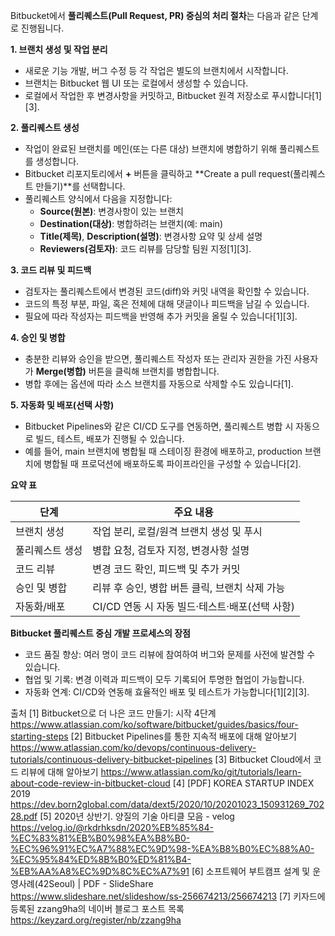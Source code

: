 Bitbucket에서 **풀리퀘스트(Pull Request, PR) 중심의 처리 절차**는 다음과 같은 단계로 진행됩니다.

**1. 브랜치 생성 및 작업 분리**

- 새로운 기능 개발, 버그 수정 등 각 작업은 별도의 브랜치에서 시작합니다.
- 브랜치는 Bitbucket 웹 UI 또는 로컬에서 생성할 수 있습니다.
- 로컬에서 작업한 후 변경사항을 커밋하고, Bitbucket 원격 저장소로 푸시합니다[1][3].

**2. 풀리퀘스트 생성**

- 작업이 완료된 브랜치를 메인(또는 다른 대상) 브랜치에 병합하기 위해 풀리퀘스트를 생성합니다.
- Bitbucket 리포지토리에서 **+** 버튼을 클릭하고 **Create a pull request(풀리퀘스트 만들기)**를 선택합니다.
- 풀리퀘스트 양식에서 다음을 지정합니다:
  - **Source(원본)**: 변경사항이 있는 브랜치
  - **Destination(대상)**: 병합하려는 브랜치(예: main)
  - **Title(제목)**, **Description(설명)**: 변경사항 요약 및 상세 설명
  - **Reviewers(검토자)**: 코드 리뷰를 담당할 팀원 지정[1][3].

**3. 코드 리뷰 및 피드백**

- 검토자는 풀리퀘스트에서 변경된 코드(diff)와 커밋 내역을 확인할 수 있습니다.
- 코드의 특정 부분, 파일, 혹은 전체에 대해 댓글이나 피드백을 남길 수 있습니다.
- 필요에 따라 작성자는 피드백을 반영해 추가 커밋을 올릴 수 있습니다[1][3].

**4. 승인 및 병합**

- 충분한 리뷰와 승인을 받으면, 풀리퀘스트 작성자 또는 관리자 권한을 가진 사용자가 **Merge(병합)** 버튼을 클릭해 브랜치를 병합합니다.
- 병합 후에는 옵션에 따라 소스 브랜치를 자동으로 삭제할 수도 있습니다[1].

**5. 자동화 및 배포(선택 사항)**

- Bitbucket Pipelines와 같은 CI/CD 도구를 연동하면, 풀리퀘스트 병합 시 자동으로 빌드, 테스트, 배포가 진행될 수 있습니다.
- 예를 들어, main 브랜치에 병합될 때 스테이징 환경에 배포하고, production 브랜치에 병합될 때 프로덕션에 배포하도록 파이프라인을 구성할 수 있습니다[2].

**요약 표**

| 단계             | 주요 내용                                         |
|------------------|--------------------------------------------------|
| 브랜치 생성      | 작업 분리, 로컬/원격 브랜치 생성 및 푸시         |
| 풀리퀘스트 생성  | 병합 요청, 검토자 지정, 변경사항 설명            |
| 코드 리뷰        | 변경 코드 확인, 피드백 및 추가 커밋              |
| 승인 및 병합     | 리뷰 후 승인, 병합 버튼 클릭, 브랜치 삭제 가능    |
| 자동화/배포      | CI/CD 연동 시 자동 빌드·테스트·배포(선택 사항)   |

**Bitbucket 풀리퀘스트 중심 개발 프로세스의 장점**
- 코드 품질 향상: 여러 명이 코드 리뷰에 참여하여 버그와 문제를 사전에 발견할 수 있습니다.
- 협업 및 기록: 변경 이력과 피드백이 모두 기록되어 투명한 협업이 가능합니다.
- 자동화 연계: CI/CD와 연동해 효율적인 배포 및 테스트가 가능합니다[1][2][3].

출처
[1] Bitbucket으로 더 나은 코드 만들기: 시작 4단계 https://www.atlassian.com/ko/software/bitbucket/guides/basics/four-starting-steps
[2] Bitbucket Pipelines를 통한 지속적 배포에 대해 알아보기 https://www.atlassian.com/ko/devops/continuous-delivery-tutorials/continuous-delivery-bitbucket-pipelines
[3] Bitbucket Cloud에서 코드 리뷰에 대해 알아보기 https://www.atlassian.com/ko/git/tutorials/learn-about-code-review-in-bitbucket-cloud
[4] [PDF] KOREA STARTUP INDEX 2019 https://dev.born2global.com/data/dext5/2020/10/20201023_150931269_70228.pdf
[5] 2020년 상반기. 양질의 기술 아티클 모음 - velog https://velog.io/@rkdrhksdn/2020%EB%85%84-%EC%83%81%EB%B0%98%EA%B8%B0-%EC%96%91%EC%A7%88%EC%9D%98-%EA%B8%B0%EC%88%A0-%EC%95%84%ED%8B%B0%ED%81%B4-%EB%AA%A8%EC%9D%8C%EC%A7%91
[6] 소프트웨어 부트캠프 설계 및 운영사례(42Seoul) | PDF - SlideShare https://www.slideshare.net/slideshow/ss-256674213/256674213
[7] 키자드에 등록된 zzang9ha의 네이버 블로그 포스트 목록 https://keyzard.org/register/nb/zzang9ha
